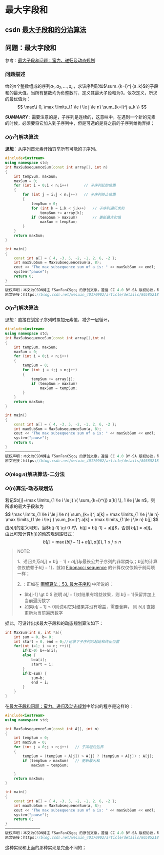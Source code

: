# 最大字段和

## csdn [最大子段和的分治算法](https://blog.csdn.net/weixin_40170902/article/details/80585218)



## 问题：最大字段和

参考：[最大子段和问题：蛮力、递归及动态规划](https://blog.csdn.net/weixin_40170902/article/details/80585218)

### 问题描述

给的$n$个整数组成的序列$a_1, a_2, \dots , a_n$，求该序列形如$\sum_{k=i}^j {a_k}$的子段和的最大值。当所有整数均为负整数时，定义其最大子段和为0。依次定义，所求的最优值为：
$$
\max\{ 0, \max \limits_{1 \le i \le j \le n} \sum_{k=i}^j a_k \}
$$

***SUMMARY*** : 需要注意的是，子序列是连续的，这意味中，在遇到一个新的元素的时候，必须要将它加入到子序列中，但是可选的是将之前的子序列给抛弃掉；

### $O(n^3)$解决算法

 **思想**：从序列首元素开始穷举所有可能的子序列。 

```c++
#include<iostream>
using namespace std;
int MaxSubsequenceSum(const int array[], int n)
{
    int tempSum, maxSum;
    maxSum = 0;
    for (int i = 0;i < n;i++)       // 子序列起始位置
    {
        for (int j = i;j < n;j++)   // 子序列终止位置
        {
            tempSum = 0;    
            for (int k = i;k < j;k++)   // 子序列遍历求和
                tempSum += array[k];
            if (tempSum > maxSum)       // 更新最大和值
                maxSum = tempSum;
        }
    }
    return maxSum;
}

int main()
{
    const int a[] = { 4, -3, 5, -2, -1, 2, 6, -2 };
    int maxSubSum = MaxSubsequenceSum(a, 8);
    cout << "The max subsequence sum of a is: " << maxSubSum << endl;
    system("pause");
    return 0;
}
————————————————
版权声明：本文为CSDN博主「SanFanCSgo」的原创文章，遵循 CC 4.0 BY-SA 版权协议，转载请附上原文出处链接及本声明。
原文链接：https://blog.csdn.net/weixin_40170902/article/details/80585218
```





### $O(n^2)$解决算法

 思想：直接在划定子序列时累加元素值，减少一层循环。 

````c++
#include<iostream>
using namespace std;
int MaxSubsequenceSum(const int array[],int n)
{
    int tempSum, maxSum;
    maxSum = 0;
    for (int i = 0;i < n;i++)
    {
        tempSum = 0;
        for (int j = i;j < n;j++)
        {
            tempSum += array[j];
            if (tempSum > maxSum)
                maxSum = tempSum;
        }
    }
    return maxSum;
}

int main()
{
    const int a[] = { 4, -3, 5, -2, -1, 2, 6, -2 };
    int maxSubSum = MaxSubsequenceSum(a, 8);
    cout << "The max subsequence sum of a is: " << maxSubSum << endl;
    system("pause");
    return 0;
}
————————————————
版权声明：本文为CSDN博主「SanFanCSgo」的原创文章，遵循 CC 4.0 BY-SA 版权协议，转载请附上原文出处链接及本声明。
原文链接：https://blog.csdn.net/weixin_40170902/article/details/80585218
````



### $O(n \log n)$解决算法-二分法



### $O(n)$算法-动态规划法

若记$b[j]=\max \limits_{1 \le i \le j} \{ \sum_{k=i}^{j} a[k] \}, 1 \le j \le n$，则所求的最大子段和为
$$
\max \limits_{1 \le i \le j \le n} \sum_{k=i}^j a[k] =  \max \limits_{1 \le j \le n} \max \limits_{1 \le i \le j } \sum_{k=i}^j a[k] = \max \limits_{1 \le j \le n} b[j]
$$
由$b[j]$的定义可知，当$b[j-1] \gt 0 $时，$b[j] = b[j-1] + a[j]$，否则 $b[j] = a[j]$。由此可知计算$b[j]$的动态规划递归式：
$$
b[j] = \max\{b[j-1] + a[j], a[j] \}, 1 \le j \le n
$$

> NOTE: 
>
> 1、递归关系$b[j] = b[j-1] + a[j]$与最长公共子序列的非常类似；$b[j]$的计算仅仅依赖于$b[j-1]$，就如  [Fibonacci sequence](https://en.wikipedia.org/wiki/Fibonacci_sequence) 的计算仅仅依赖于前两项一样；
>
> 2、: 正如在 [画解算法：53. 最大子序和](https://leetcode-cn.com/problems/maximum-subarray/solution/hua-jie-suan-fa-53-zui-da-zi-xu-he-by-guanpengchn/) 中所说的：
>
> - $b[j-1] \gt 0 $ 说明 $b[j-1]$对结果有增益效果，则 $b[j-1]$保留并加上当前遍历数字 
> - 如果$b[j-1] \le 0$则说明它对结果并没有增益，需要舍弃， 则 $b[j]$ 直接更新为当前遍历数字 

据此，可设计出求最大子段和的动态规划算法如下：

```c++
int MaxSum(int n, int *a){
	int sum = 0, b= 0;
    int start = 0, end = 0;//记录下子序列的起始和终止位置
    for(int i=1; i <= n; ++i){
        if(b>0) b+=a[i];
        else {
            b=a[i];
            start = i;
        }
        if(b>sum) {	
            sum=b;
            end = i;
        }
    }
}
```

在[最大子段和问题：蛮力、递归及动态规划](https://blog.csdn.net/weixin_40170902/article/details/80585218)中给出的程序是这样的：

```c++
#include<iostream>
using namespace std;

int MaxSubsequenceSum(const int A[], int n)
{
    int tempSum = 0;
    int maxSum = 0;
    for (int j = 0;j < n;j++)   // 子问题后边界
    {
        tempSum = (tempSum + A[j]) > A[j] ? (tempSum + A[j]) : A[j];
        if (tempSum > maxSum)   // 更新最大和
            maxSum = tempSum;

    }
    return maxSum;
}

int main()
{
    const int a[] = { 4, -3, 5, -2, -1, 2, 6, -2 };
    int maxSubSum = MaxSubsequenceSum(a, 8);
    cout << "The max subsequence sum of a is: " << maxSubSum << endl;
    system("pause");
    return 0;
}
————————————————
版权声明：本文为CSDN博主「SanFanCSgo」的原创文章，遵循 CC 4.0 BY-SA 版权协议，转载请附上原文出处链接及本声明。
原文链接：https://blog.csdn.net/weixin_40170902/article/details/80585218
```

这种实现和上面的那种实现是完全不同的；

